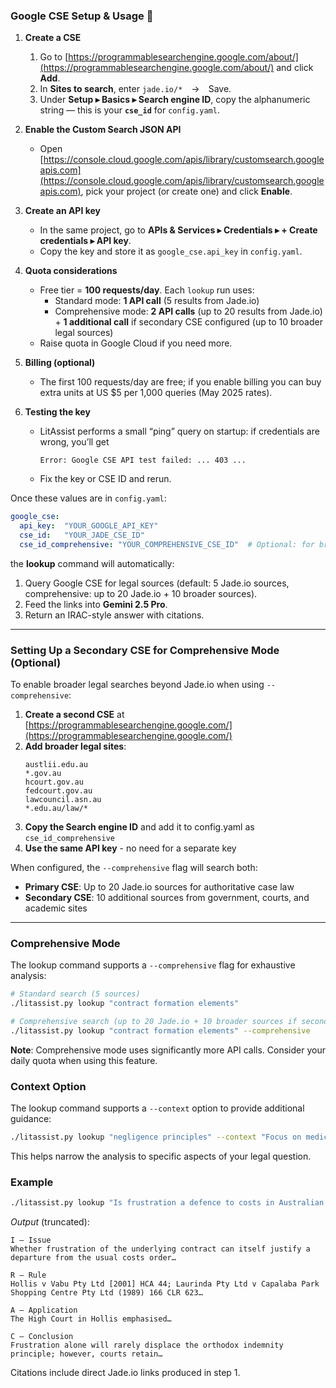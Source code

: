 ### Google CSE Setup & Usage  🔑

1. **Create a CSE**

   1. Go to [https://programmablesearchengine.google.com/about/](https://programmablesearchengine.google.com/about/) and click **Add**.
   2. In **Sites to search**, enter `jade.io/*` → Save.
   3. Under **Setup ▸ Basics ▸ Search engine ID**, copy the alphanumeric string — this is your **`cse_id`** for `config.yaml`.

2. **Enable the Custom Search JSON API**

   * Open [https://console.cloud.google.com/apis/library/customsearch.googleapis.com](https://console.cloud.google.com/apis/library/customsearch.googleapis.com), pick your project (or create one) and click **Enable**.

3. **Create an API key**

   * In the same project, go to **APIs & Services ▸ Credentials ▸ + Create credentials ▸ API key**.
   * Copy the key and store it as `google_cse.api_key` in `config.yaml`.

4. **Quota considerations**

   * Free tier = **100 requests/day**. Each `lookup` run uses:
     - Standard mode: **1 API call** (5 results from Jade.io)
     - Comprehensive mode: **2 API calls** (up to 20 results from Jade.io) + **1 additional call** if secondary CSE configured (up to 10 broader legal sources)
   * Raise quota in Google Cloud if you need more.

5. **Billing (optional)**

   * The first 100 requests/day are free; if you enable billing you can buy extra units at US \$5 per 1,000 queries (May 2025 rates).

6. **Testing the key**

   * LitAssist performs a small “ping” query on startup: if credentials are wrong, you’ll get

     ```
     Error: Google CSE API test failed: ... 403 ...
     ```
   * Fix the key or CSE ID and rerun.

Once these values are in `config.yaml`:

```yaml
google_cse:
  api_key:  "YOUR_GOOGLE_API_KEY"
  cse_id:   "YOUR_JADE_CSE_ID"
  cse_id_comprehensive: "YOUR_COMPREHENSIVE_CSE_ID"  # Optional: for broader legal sources
```

the **lookup** command will automatically:

1. Query Google CSE for legal sources (default: 5 Jade.io sources, comprehensive: up to 20 Jade.io + 10 broader sources).
2. Feed the links into **Gemini 2.5 Pro**.
3. Return an IRAC-style answer with citations.

---

### Setting Up a Secondary CSE for Comprehensive Mode (Optional)

To enable broader legal searches beyond Jade.io when using `--comprehensive`:

1. **Create a second CSE** at [https://programmablesearchengine.google.com/](https://programmablesearchengine.google.com/)
2. **Add broader legal sites**:
   ```
   austlii.edu.au
   *.gov.au
   hcourt.gov.au
   fedcourt.gov.au
   lawcouncil.asn.au
   *.edu.au/law/*
   ```
3. **Copy the Search engine ID** and add it to config.yaml as `cse_id_comprehensive`
4. **Use the same API key** - no need for a separate key

When configured, the `--comprehensive` flag will search both:
- **Primary CSE**: Up to 20 Jade.io sources for authoritative case law
- **Secondary CSE**: 10 additional sources from government, courts, and academic sites

---

### Comprehensive Mode

The lookup command supports a `--comprehensive` flag for exhaustive analysis:

```bash
# Standard search (5 sources)
./litassist.py lookup "contract formation elements"

# Comprehensive search (up to 20 Jade.io + 10 broader sources if secondary CSE configured)
./litassist.py lookup "contract formation elements" --comprehensive
```

**Note**: Comprehensive mode uses significantly more API calls. Consider your daily quota when using this feature.

### Context Option

The lookup command supports a `--context` option to provide additional guidance:

```bash
./litassist.py lookup "negligence principles" --context "Focus on medical malpractice cases involving surgical errors"
```

This helps narrow the analysis to specific aspects of your legal question.

### Example

```bash
./litassist.py lookup "Is frustration a defence to costs in Australian contract law?"
```

*Output* (truncated):

```
I – Issue
Whether frustration of the underlying contract can itself justify a departure from the usual costs order…

R – Rule
Hollis v Vabu Pty Ltd [2001] HCA 44; Laurinda Pty Ltd v Capalaba Park Shopping Centre Pty Ltd (1989) 166 CLR 623…

A – Application
The High Court in Hollis emphasised…

C – Conclusion
Frustration alone will rarely displace the orthodox indemnity principle; however, courts retain…
```

Citations include direct Jade.io links produced in step 1.